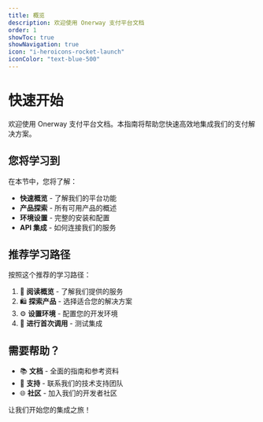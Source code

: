 ```yaml
---
title: 概览
description: 欢迎使用 Onerway 支付平台文档
order: 1
showToc: true
showNavigation: true
icon: "i-heroicons-rocket-launch"
iconColor: "text-blue-500"
---
```


# 快速开始

欢迎使用 Onerway 支付平台文档。本指南将帮助您快速高效地集成我们的支付解决方案。

## 您将学习到

在本节中，您将了解：

- **快速概览** - 了解我们的平台功能
- **产品探索** - 所有可用产品的概述
- **环境设置** - 完整的安装和配置
- **API 集成** - 如何连接我们的服务

## 推荐学习路径

按照这个推荐的学习路径：

1. 📖 **阅读概览** - 了解我们提供的服务
2. 🛍️ **探索产品** - 选择适合您的解决方案
3. ⚙️ **设置环境** - 配置您的开发环境
4. 🚀 **进行首次调用** - 测试集成

## 需要帮助？

- 📚 **文档** - 全面的指南和参考资料
- 💬 **支持** - 联系我们的技术支持团队
- 🌐 **社区** - 加入我们的开发者社区

让我们开始您的集成之旅！
